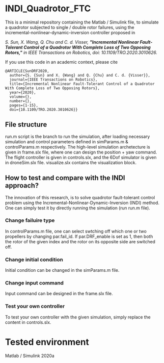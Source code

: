 # INDI_Quadrotor_FTC
This is a minimal repository containing the Matlab / Simulink file, to simulate a quadrotor subjected to single / double rotor failures, using the incremental-nonlinear-dynamic-inversion controller proposed in

*S. Sun, X. Wang, Q. Chu and C. d. Visser, **"Incremental Nonlinear Fault-Tolerant Control of a Quadrotor With Complete Loss of Two Opposing Rotors,"** in IEEE Transactions on Robotics, doi: 10.1109/TRO.2020.3010626.*

If you use this code in an academic context, please cite
```
@ARTICLE{SunDRF2020,
  author={S. {Sun} and X. {Wang} and Q. {Chu} and C. d. {Visser}},
  journal={IEEE Transactions on Robotics}, 
  title={Incremental Nonlinear Fault-Tolerant Control of a Quadrotor With Complete Loss of Two Opposing Rotors}, 
  year={2020},
  volume={},
  number={},
  pages={1-15},
  doi={10.1109/TRO.2020.3010626}}
```

## File structure
run.m script is the branch to run the simulation, after loading necessary simulation and control parameters defined in simParams.m & controlParams.m respectively. The high-level simulation archetecture is given in frame.slx file, where one can design the position + yaw command. The flight controller is given in controls.slx, and the 6Dof simulator is given in droneSim.slx file. visualize.slx contains the visualization block. 

## How to test and compare with the INDI approach?
The innovation of this research, is to solve quadrotor fault-tolerant control problem using the Incremental-Nonlinear-Dynamic-Inversion (INDI) method. One can simply test it by directly running the simulation (run run.m file). 

### Change failuire type
In controlParams.m file, one can select swtching off which one or two propellers by changing par.fail_id. If par.DRF_enable is set as 1, then both the rotor of the given index and the rotor on its opposite side are switched off. 

### Change initial condition
Initial condition can be changed in the simParams.m file.

### Change input command
Input command can be designed in the frame.slx file.

### Test your own controller
To test your own controller with the given simulation, simply replace the content in controls.slx.

# Tested environment
Matlab / Simulink 2020a
